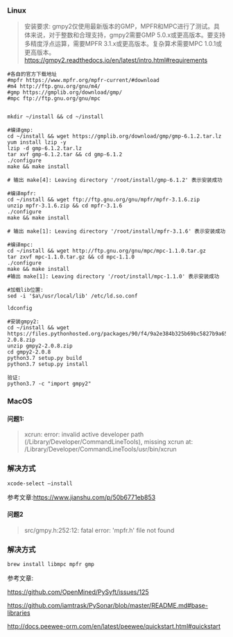 ### Linux

> 安装要求:
> gmpy2仅使用最新版本的GMP，MPFR和MPC进行了测试。具体来说，对于整数和合理支持，gmpy2需要GMP 5.0.x或更高版本。要支持多精度浮点运算，需要MPFR 3.1.x或更高版本。复杂算术需要MPC 1.0.1或更高版本。
> https://gmpy2.readthedocs.io/en/latest/intro.html#requirements

```shell
#各自的官方下载地址
#mpfr https://www.mpfr.org/mpfr-current/#download
#m4 http://ftp.gnu.org/gnu/m4/
#gmp https://gmplib.org/download/gmp/
#mpc ftp://ftp.gnu.org/gnu/mpc


mkdir ~/install && cd ~/install

#编译gmp:
cd ~/install && wget https://gmplib.org/download/gmp/gmp-6.1.2.tar.lz
yum install lzip -y
lzip -d gmp-6.1.2.tar.lz
tar xvf gmp-6.1.2.tar && cd gmp-6.1.2
./configure
make && make install

# 输出 make[4]: Leaving directory '/root/install/gmp-6.1.2' 表示安装成功

#编译mpfr:
cd ~/install && wget ftp://ftp.gnu.org/gnu/mpfr/mpfr-3.1.6.zip
unzip mpfr-3.1.6.zip && cd mpfr-3.1.6
./configure
make && make install

# 输出 make[1]: Leaving directory '/root/install/mpfr-3.1.6' 表示安装成功

#编译mpc:
cd ~/install && wget http://ftp.gnu.org/gnu/mpc/mpc-1.1.0.tar.gz
tar zxvf mpc-1.1.0.tar.gz && cd mpc-1.1.0
./configure
make && make install
#输出 make[1]: Leaving directory '/root/install/mpc-1.1.0' 表示安装成功

#加载lib位置:
sed -i '$a\/usr/local/lib' /etc/ld.so.conf

ldconfig

#安装gmpy2:
cd ~/install && wget https://files.pythonhosted.org/packages/90/f4/9a2e384b325b69bc5827b9a6510a8fb4a51698c915c06a3f25a86458892a/gmpy2-2.0.8.zip
unzip gmpy2-2.0.8.zip
cd gmpy2-2.0.8
python3.7 setup.py build
python3.7 setup.py install

验证:
python3.7 -c "import gmpy2"
```



### MacOS

#### 问题1:

> xcrun: error: invalid active developer path (/Library/Developer/CommandLineTools), missing xcrun at: /Library/Developer/CommandLineTools/usr/bin/xcrun



### 解决方式

```shell
xcode-select –install
```



参考文章:<https://www.jianshu.com/p/50b6771eb853>



#### 问题2



> src/gmpy.h:252:12: fatal error: 'mpfr.h' file not found



### 解决方式

```shell
brew install libmpc mpfr gmp
```





参考文章:

<https://github.com/OpenMined/PySyft/issues/125>

<https://github.com/iamtrask/PySonar/blob/master/README.md#base-libraries>




http://docs.peewee-orm.com/en/latest/peewee/quickstart.html#quickstart